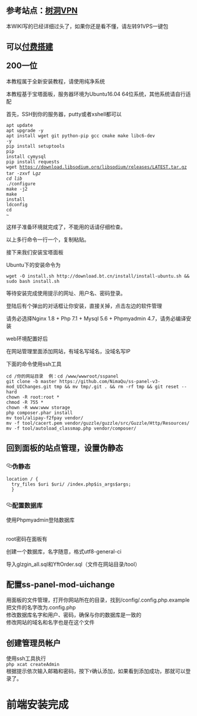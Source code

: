 ## 参考站点：[树洞VPN](https://vpn.myqdu.cn/)
<p>本WIKI写的已经详细过头了，如果你还是看不懂，请左转91VPS一键包</p>

<h2> 可以<a href=//t.me/myqdu.>付费搭建</a></p>200一位</h2>
<p>本教程属于全新安装教程，请使用纯净系统</p>
<p>本教程基于宝塔面板，服务器环境为Ubuntu16.04 64位系统，其他系统请自行适配</p>
<p>首先，SSH到你的服务器，putty或者xshell都可以</p>

<code>apt update</code><br />
<code>apt upgrade -y</code><br />
<code>apt install wget git python-pip gcc cmake make libc6-dev -y</code><br />
<code>pip install setuptools</code><br />
<code>pip install cymysql</code><br />
<code>pip install requests</code><br />
<code>wget https://download.libsodium.org/libsodium/releases/LATEST.tar.gz</code><br />
<code>tar -zxvf L*gz</code><br />
<code>cd lib*</code><br />
<code>./configure</code><br />
<code>make -j2</code><br />
<code>make install</code><br />
<code>ldconfig</code><br />
<code>cd ~</code><br />


<p>这样子准备环境就完成了，不能用的话请仔细检查。</p>
<p>以上多行命令一行一个，复制粘贴。</p>

<p>接下来我们安装宝塔面板</p>

<p>Ubuntu下的安装命令为<pre><code>wget -O install.sh http://download.bt.cn/install/install-ubuntu.sh && sudo bash install.sh</code></pre></p>
<p>等待安装完成使用提示的网址、用户名、密码登录。</p>
<p>登陆后有个弹出的对话框让你安装，直接关掉，点击左边的软件管理</p>
<p>请务必选择Nginx 1.8 + Php 7.1 + Mysql 5.6 + Phpmyadmin 4.7，请务必编译安装</p> 
<p>web环境配置好后</p>
<p>在网站管理里面添加网站，有域名写域名，没域名写IP</p>
下面的命令使用ssh工具<br>
<pre><code>cd /你的网站目录  例：cd /www/wwwroot/sspanel
git clone -b master https://github.com/NimaQu/ss-panel-v3-mod_UIChanges.git tmp && mv tmp/.git . && rm -rf tmp && git reset --hard
chown -R root:root *
chmod -R 755 *
chown -R www:www storage
php composer.phar install
mv tool/alipay-f2fpay vendor/
mv -f tool/cacert.pem vendor/guzzle/guzzle/src/Guzzle/Http/Resources/
mv -f tool/autoload_classmap.php vendor/composer/
</code></pre>

## 回到面板的站点管理，设置伪静态<br>
<h3>
<a id="user-content-伪静态" class="anchor" href="#%E4%BC%AA%E9%9D%99%E6%80%81" aria-hidden="true"><svg class="octicon octicon-link" viewbox="0 0 16 16" version="1.1" width="16" height="16" aria-hidden="true"><path fill-rule="evenodd" d="M4 9h1v1H4c-1.5 0-3-1.69-3-3.5S2.55 3 4 3h4c1.45 0 3 1.69 3 3.5 0 1.41-.91 2.72-2 3.25V8.59c.58-.45 1-1.27 1-2.09C10 5.22 8.98 4 8 4H4c-.98 0-2 1.22-2 2.5S3 9 4 9zm9-3h-1v1h1c1 0 2 1.22 2 2.5S13.98 12 13 12H9c-.98 0-2-1.22-2-2.5 0-.83.42-1.64 1-2.09V6.25c-1.09.53-2 1.84-2 3.25C6 11.31 7.55 13 9 13h4c1.45 0 3-1.69 3-3.5S14.5 6 13 6z"></path></svg></a>伪静态</h3>
<pre><code>location / {
  try_files $uri $uri/ /index.php$is_args$args;
  }
</code></pre>
<h3>
<a id="user-content-配置数据库" class="anchor" href="#%E9%85%8D%E7%BD%AE%E6%95%B0%E6%8D%AE%E5%BA%93" aria-hidden="true"><svg class="octicon octicon-link" viewbox="0 0 16 16" version="1.1" width="16" height="16" aria-hidden="true"><path fill-rule="evenodd" d="M4 9h1v1H4c-1.5 0-3-1.69-3-3.5S2.55 3 4 3h4c1.45 0 3 1.69 3 3.5 0 1.41-.91 2.72-2 3.25V8.59c.58-.45 1-1.27 1-2.09C10 5.22 8.98 4 8 4H4c-.98 0-2 1.22-2 2.5S3 9 4 9zm9-3h-1v1h1c1 0 2 1.22 2 2.5S13.98 12 13 12H9c-.98 0-2-1.22-2-2.5 0-.83.42-1.64 1-2.09V6.25c-1.09.53-2 1.84-2 3.25C6 11.31 7.55 13 9 13h4c1.45 0 3-1.69 3-3.5S14.5 6 13 6z"></path></svg></a>配置数据库</h3>
<p>使用Phpmyadmin登陆数据库</p><br>root密码在面板有</code>
<p>创建一个数据库，名字随意，格式utf8-general-ci</p>
<p>导入glzgin_all.sql和YftOrder.sql（文件在网站目录/tool）</p>

## 配置ss-panel-mod-uichange<br>
用面板的文件管理，打开你网站所在的目录，找到/config/.config.php.example<br>
把文件的名字改为.config.php<br>
修改数据库名字和用户、密码，确保与你的数据库是一致的<br>
修改网站的域名和名字也是在这个文件<br>
## 创建管理员帐户<br>
使用ssh工具执行<br>
<code>php xcat createAdmin</code><br>
根据提示依次输入邮箱和密码，按下<code>Y</code>确认添加，如果看到添加成功，那就可以登录了。

# 前端安装完成